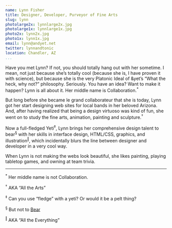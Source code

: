 ```yaml
---
name: Lynn Fisher
title: Designer, Developer, Purveyor of Fine Arts
slug: lynn
photolarge2x: lynnlarge2x.jpg
photolarge1x: lynnlarge1x.jpg
photo2x: lynn2x.jpg
photo1x: lynn1x.jpg
email: lynn@andyet.net
twitter: lynnandtonic
location: Chandler, AZ
...
```


Have you met Lynn? If not, you should totally hang out with her sometime. I mean, not just because she’s totally cool (because she is, I have proven it with science), but because she is the very Platonic Ideal of &yet’s “What the heck, why not?” philosophy. Seriously. You have an idea? Want to make it happen? Lynn is all about it. Her middle name is Collaboration.<sup>*</sup>

But long before she became le grand collaborateur that she is today, Lynn got her start designing web sites for local bands in her beloved Arizona. And, after having realized that being a design virtuoso was kind of fun, she went on to study the fine arts, animation, painting and sculpture.<sup>†</sup>

Now a full-fledged Yeti<sup>‡</sup>, Lynn brings her comprehensive design talent to bear<sup>§</sup> with her skills in interface design, HTML/CSS, graphics, and illustration<sup>‖</sup>, which incidentally blurs the line between designer and developer in a very cool way. 

When Lynn is not making the webs look beautiful, she likes painting, playing tabletop games, and owning at team trivia. 

- - -
<sup>*</sup> Her middle name is not Collaboration. 

<sup>†</sup> AKA “All the Arts”

<sup>‡</sup> Can you use “fledge” with a yeti? Or would it be a pelt thing?

<sup>§</sup> But not to [Bear](http://andyet.com/team/bear)

<sup>‖</sup> AKA “All the Everything”

